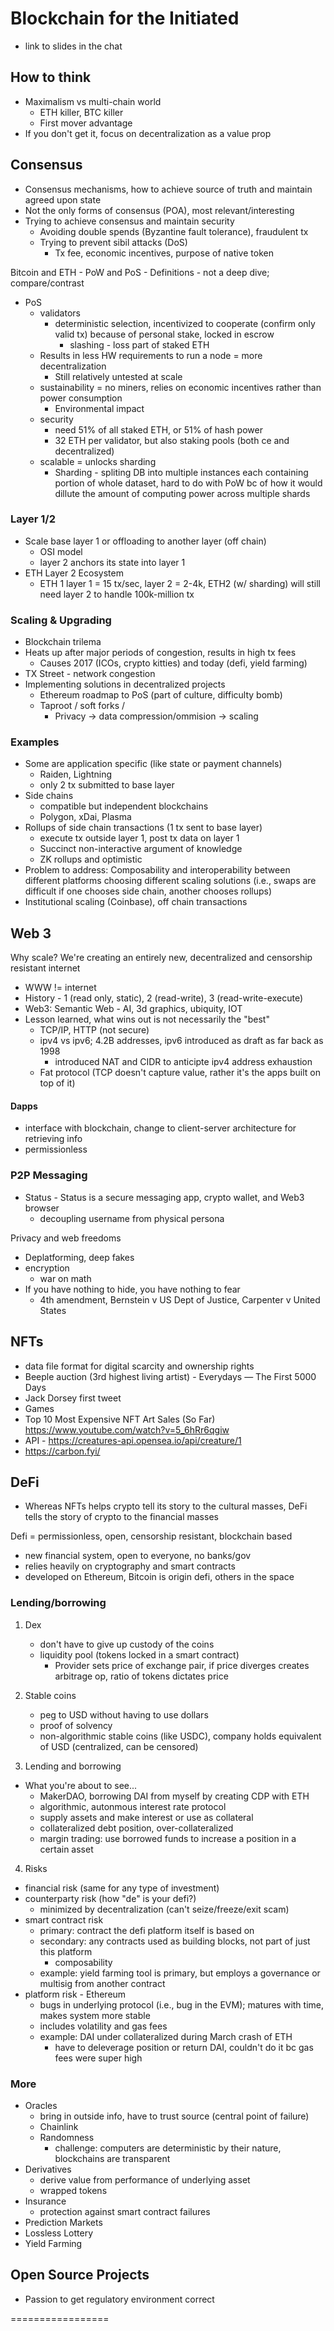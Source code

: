 # Blockchain for the Initiated

- link to slides in the chat

## How to think
- Maximalism vs multi-chain world
    - ETH killer, BTC killer
    - First mover advantage
- If you don't get it, focus on decentralization as a value prop

## Consensus

- Consensus mechanisms, how to achieve source of truth and maintain agreed upon state
- Not the only forms of consensus (POA), most relevant/interesting
- Trying to achieve consensus and maintain security
    - Avoiding double spends (Byzantine fault tolerance), fraudulent tx
    - Trying to prevent sibil attacks (DoS)
        - Tx fee, economic incentives, purpose of native token

Bitcoin and ETH - PoW and PoS
    - Definitions
    - not a deep dive; compare/contrast
    
- PoS
    - validators 
        - deterministic selection, incentivized to cooperate (confirm only valid tx) because of personal stake, locked in escrow
            - slashing - loss part of staked ETH
    - Results in less HW requirements to run a node = more decentralization
        - Still relatively untested at scale
    - sustainability = no miners, relies on economic incentives rather than power consumption
        - Environmental impact
    - security
        - need 51% of all staked ETH, or 51% of hash power
        - 32 ETH per validator, but also staking pools (both ce and decentralized)
    - scalable = unlocks sharding
        - Sharding - spliting DB into multiple instances each containing portion of whole dataset, hard to do with PoW bc of how it would dillute the amount of computing power across multiple shards      

### Layer 1/2

- Scale base layer 1 or offloading to another layer (off chain)
    - OSI model
    - layer 2 anchors its state into layer 1
- ETH Layer 2 Ecosystem
    - ETH 1 layer 1 = 15 tx/sec, layer 2 = 2-4k, ETH2 (w/ sharding) will still need layer 2 to handle 100k-million tx

### Scaling & Upgrading

- Blockchain trilema
- Heats up after major periods of congestion, results in high tx fees
    - Causes 2017 (ICOs, crypto kitties) and today (defi, yield farming)
- TX Street - network congestion
- Implementing solutions in decentralized projects
    - Ethereum roadmap to PoS (part of culture, difficulty bomb)
    - Taproot / soft forks / 
        - Privacy -> data compression/ommision -> scaling

### Examples

- Some are application specific (like state or payment channels)
    - Raiden, Lightning
    - only 2 tx submitted to base layer
- Side chains
    - compatible but independent blockchains
    - Polygon, xDai, Plasma
- Rollups of side chain transactions (1 tx sent to base layer)
    - execute tx outside layer 1, post tx data on layer 1
    - Succinct non-interactive argument of knowledge
    - ZK rollups and optimistic
- Problem to address: Composability and interoperability between different platforms choosing different scaling solutions (i.e., swaps are difficult if one chooses side chain, another chooses rollups)
- Institutional scaling (Coinbase), off chain transactions

## Web 3

Why scale? We're creating an entirely new, decentralized and censorship resistant internet
- WWW != internet
- History - 1 (read only, static), 2 (read-write), 3 (read-write-execute)
- Web3: Semantic Web - AI, 3d graphics, ubiquity, IOT
- Lesson learned, what wins out is not necessarily the "best"
    - TCP/IP, HTTP (not secure) 
    - ipv4 vs ipv6; 4.2B addresses, ipv6 introduced as draft as far back as 1998
        - introduced NAT and CIDR to anticipte ipv4 address exhaustion
    - Fat protocol (TCP doesn't capture value, rather it's the apps built on top of it)

#### Dapps

- interface with blockchain, change to client-server architecture for retrieving info
- permissionless

### P2P Messaging

- Status - Status is a secure messaging app, crypto wallet, and Web3 browser
    - decoupling username from physical persona

Privacy and web freedoms
- Deplatforming, deep fakes
- encryption
    - war on math
- If you have nothing to hide, you have nothing to fear
    - 4th amendment, Bernstein v US Dept of Justice, Carpenter v United States

## NFTs

- data file format for digital scarcity and ownership rights
- Beeple auction (3rd highest living artist) - Everydays — The First 5000 Days
- Jack Dorsey first tweet
- Games
- Top 10 Most Expensive NFT Art Sales (So Far) https://www.youtube.com/watch?v=5_6hRr6qgiw
- API - https://creatures-api.opensea.io/api/creature/1
- https://carbon.fyi/

## DeFi

- Whereas NFTs helps crypto tell its story to the cultural masses, DeFi tells the story of crypto to the financial masses

Defi = permissionless, open, censorship resistant, blockchain based

- new financial system, open to everyone, no banks/gov
- relies heavily on cryptography and smart contracts
- developed on Ethereum, Bitcoin is origin defi, others in the space

### Lending/borrowing

1. Dex
    - don't have to give up custody of the coins
    - liquidity pool (tokens locked in a smart contract)
        - Provider sets price of exchange pair, if price diverges creates arbitrage op, ratio of tokens dictates price
        <!-- - Provider receives a certain type of LP token, burn tokens to get back original tokens and receive fees
            - price adjustment determinist algorithm
        - larger pools mean less price impact on large trades, thus less slippage -->
        
    <!-- - Order books
        - buy/seller come together and place orders
        - market makers provide liquitity as buyer/seller try to converge on price
        - difficult to reproduce in defi model due to reliance on market makers, which can make an exchange illiquid
            - also trouble with tx speed and block time, plus gas fees for MM to update orders, must be Layer 2 -->
2. Stable coins
    - peg to USD without having to use dollars
    - proof of solvency
    - non-algorithmic stable coins (like USDC), company holds equivalent of USD (centralized, can be censored)
3. Lending and borrowing
- What you're about to see...
    - MakerDAO, borrowing DAI from myself by creating CDP with ETH
    - algorithmic, autonmous interest rate protocol
    - supply assets and make interest or use as collateral
    - collateralized debt position, over-collateralized
    - margin trading: use borrowed funds to increase a position in a certain asset

4. Risks
- financial risk (same for any type of investment)
- counterparty risk (how "de" is your defi?)
    - minimized by decentralization (can't seize/freeze/exit scam)
- smart contract risk
    - primary: contract the defi platform itself is based on
    - secondary: any contracts used as building blocks, not part of just this platform
        - composability
    - example: yield farming tool is primary, but employs a governance or multisig from another contract
- platform risk - Ethereum
    - bugs in underlying protocol (i.e., bug in the EVM); matures with time, makes system more stable
    - includes volatility and gas fees
    - example: DAI under collateralized during March crash of ETH
        - have to deleverage position or return DAI, couldn't do it bc gas fees were super high

### More

* Oracles
    - bring in outside info, have to trust source (central point of failure)
    - Chainlink
    - Randomness
        - challenge: computers are deterministic by their nature, blockchains are transparent
* Derivatives
    - derive value from performance of underlying asset
    - wrapped tokens
* Insurance
    - protection against smart contract failures
* Prediction Markets
* Lossless Lottery
* Yield Farming

## Open Source Projects
- Passion to get regulatory environment correct

=================